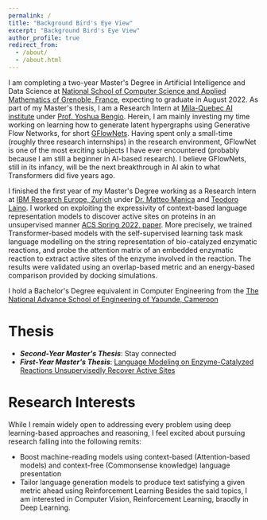 ```yaml
---
permalink: /
title: "Background Bird's Eye View"
excerpt: "Background Bird's Eye View"
author_profile: true
redirect_from: 
  - /about/
  - /about.html
---
```

I am completing a two-year Master's Degree in Artificial Intelligence and Data Science at [National School of Computer Science and Applied Mathematics of Grenoble, France](https://ensimag.grenoble-inp.fr/), expecting to graduate in August 2022. As part of my Master's thesis, I am a Research Intern at [Mila-Quebec AI institute](https://mila.quebec/en/) under [Prof. Yoshua Bengio](https://yoshuabengio.org/). Herein, I am mainly investing my time working on learning how to generate latent hypergraphs using Generative Flow Networks, for short [GFlowNets](https://yoshuabengio.org/2022/03/05/generative-flow-networks/). Having spent only a small-time (roughly three research internships) in the research environment, GFlowNet is one of the most exciting subjects I have ever encountered (probably because I am still a beginner in AI-based research). I believe GFlowNets, still in its infancy, will be the next breakthrough in AI akin to what Transformers did five years ago.

I finished the first year of my Master's Degree working as a Research Intern at [IBM Research Europe, Zurich](https://www.zurich.ibm.com/) under [Dr. Matteo Manica](https://researcher.watson.ibm.com/researcher/view.php?person=zurich-TTE) and [Teodoro Laino](https://researcher.watson.ibm.com/researcher/view.php?person=zurich-TEO). I worked on exploiting the expressivity of context-based language representation models to discover active sites on proteins in an unsupervised manner [ACS Spring 2022, paper](https://research.ibm.com/publications/identification-of-enzymatic-active-sites-with-unsupervised-language-modelling--1). More precisely, we trained Transformer-based models with the self-supervised learning task mask language modelling on the string representation of bio-catalyzed enzymatic reactions, and probe the attention matrix of an embedded enzymatic reaction to extract active sites of the enzyme involved in the reaction. The results were validated using an overlap-based metric and an energy-based comparison provided by docking simulations.

I hold a Bachelor's Degree equivalent in Computer Engineering from the [The National Advance School of Engineering of Yaounde, Cameroon]()

Thesis
======
* ***Second-Year Master's Thesis***: Stay connected 
* ***First-Year Master's Thesis***: [Language Modeling on Enzyme-Catalyzed Reactions Unsupervisedly Recover Active Sites](https://lkwate.github.io/files/Thesis-1.pdf)

Research Interests
======
While I remain widely open to addressing every problem using deep learning-based approaches and reasoning, I feel excited about pursuing research falling into the following remits: 
* Boost machine-reading models using context-based (Attention-based models) and context-free (Commonsense knowledge) language presentation
* Tailor language generation models to produce text satisfying a given metric ahead using Reinforcement Learning
Besides the said topics, I am interested in Computer Vision, Reinforcement Learning, braodly in Deep Learning.